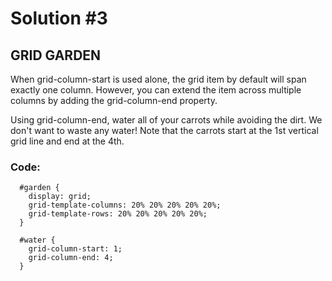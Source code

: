 
# Solution #3

## GRID GARDEN

When grid-column-start is used alone, the grid item by default will span exactly one column. However, you can extend the item across multiple columns by adding the grid-column-end property.

Using grid-column-end, water all of your carrots while avoiding the dirt. We don't want to waste any water! Note that the carrots start at the 1st vertical grid line and end at the 4th.

### Code: 

```
  #garden {
    display: grid;
    grid-template-columns: 20% 20% 20% 20% 20%;
    grid-template-rows: 20% 20% 20% 20% 20%;
  }

  #water {
    grid-column-start: 1;
    grid-column-end: 4;
  }
```
